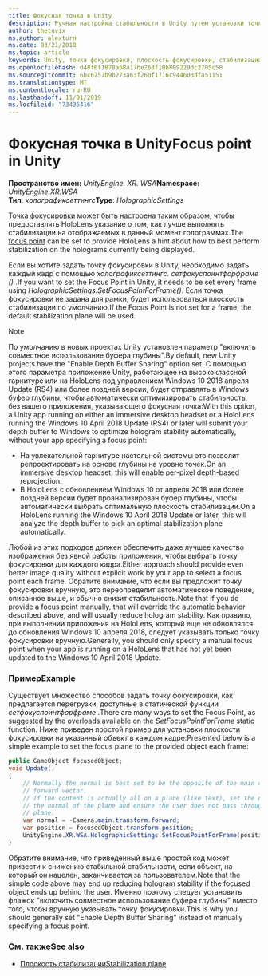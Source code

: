 ```yaml
---
title: Фокусная точка в Unity
description: Ручная настройка стабильности в Unity путем установки точки фокусировки
author: thetuvix
ms.author: alexturn
ms.date: 03/21/2018
ms.topic: article
keywords: Unity, точка фокусировки, плоскость фокусировки, стабилизации плоскость, стабилизации точка, репроект, ЛСР, буфер глубины
ms.openlocfilehash: d48f6f1878a68a17be263f10b809229dc2705c58
ms.sourcegitcommit: 6bc6757b9b273a63f260f1716c944603dfa51151
ms.translationtype: MT
ms.contentlocale: ru-RU
ms.lasthandoff: 11/01/2019
ms.locfileid: "73435416"
---
```

# <a name="focus-point-in-unity"></a><span data-ttu-id="3a4ba-104">Фокусная точка в Unity</span><span class="sxs-lookup"><span data-stu-id="3a4ba-104">Focus point in Unity</span></span>

<span data-ttu-id="3a4ba-105">**Пространство имен:** *UnityEngine. XR. WSA*</span><span class="sxs-lookup"><span data-stu-id="3a4ba-105">**Namespace:** *UnityEngine.XR.WSA*</span></span><br>
<span data-ttu-id="3a4ba-106">**Тип**: *холографиксеттингс*</span><span class="sxs-lookup"><span data-stu-id="3a4ba-106">**Type**: *HolographicSettings*</span></span>

<span data-ttu-id="3a4ba-107">[Точка фокусировки](hologram-stability.md#reprojection) может быть настроена таким образом, чтобы предоставлять HoloLens указание о том, как лучше выполнять стабилизации на отображаемых в данный момент голограммах.</span><span class="sxs-lookup"><span data-stu-id="3a4ba-107">The [focus point](hologram-stability.md#reprojection) can be set to provide HoloLens a hint about how to best perform stabilization on the holograms currently being displayed.</span></span>

<span data-ttu-id="3a4ba-108">Если вы хотите задать точку фокусировки в Unity, необходимо задать каждый кадр с помощью *холографиксеттингс. сетфокуспоинтфорфраме ()* .</span><span class="sxs-lookup"><span data-stu-id="3a4ba-108">If you want to set the Focus Point in Unity, it needs to be set every frame using *HolographicSettings.SetFocusPointForFrame()*.</span></span> <span data-ttu-id="3a4ba-109">Если точка фокусировки не задана для рамки, будет использоваться плоскость стабилизации по умолчанию.</span><span class="sxs-lookup"><span data-stu-id="3a4ba-109">If the Focus Point is not set for a frame, the default stabilization plane will be used.</span></span>

> [!NOTE]
> <span data-ttu-id="3a4ba-110">По умолчанию в новых проектах Unity установлен параметр "включить совместное использование буфера глубины".</span><span class="sxs-lookup"><span data-stu-id="3a4ba-110">By default, new Unity projects have the "Enable Depth Buffer Sharing" option set.</span></span>  <span data-ttu-id="3a4ba-111">С помощью этого параметра приложение Unity, работающее на высококлассной гарнитуре или на HoloLens под управлением Windows 10 2018 апреля Update (RS4) или более поздней версии, будет отправлять в Windows буфер глубины, чтобы автоматически оптимизировать стабильность, без вашего приложения, указывающего фокусная точка:</span><span class="sxs-lookup"><span data-stu-id="3a4ba-111">With this option, a Unity app running on either an immersive desktop headset or a HoloLens running the Windows 10 April 2018 Update (RS4) or later will submit your depth buffer to Windows to optimize hologram stability automatically, without your app specifying a focus point:</span></span>
> * <span data-ttu-id="3a4ba-112">На увлекательной гарнитуре настольной системы это позволит репроектировать на основе глубины на уровне точек.</span><span class="sxs-lookup"><span data-stu-id="3a4ba-112">On an immersive desktop headset, this will enable per-pixel depth-based reprojection.</span></span>
> * <span data-ttu-id="3a4ba-113">В HoloLens с обновлением Windows 10 от апреля 2018 или более поздней версии будет проанализирован буфер глубины, чтобы автоматически выбрать оптимальную плоскость стабилизации.</span><span class="sxs-lookup"><span data-stu-id="3a4ba-113">On a HoloLens running the Windows 10 April 2018 Update or later, this will analyze the depth buffer to pick an optimal stabilization plane automatically.</span></span>
>
> <span data-ttu-id="3a4ba-114">Любой из этих подходов должен обеспечить даже лучшее качество изображения без явной работы приложения, чтобы выбрать точку фокусировки для каждого кадра.</span><span class="sxs-lookup"><span data-stu-id="3a4ba-114">Either approach should provide even better image quality without explicit work by your app to select a focus point each frame.</span></span>  <span data-ttu-id="3a4ba-115">Обратите внимание, что если вы предложит точку фокусировки вручную, это переопределит автоматическое поведение, описанное выше, и обычно снизит стабильность.</span><span class="sxs-lookup"><span data-stu-id="3a4ba-115">Note that if you do provide a focus point manually, that will override the automatic behavior described above, and will usually reduce hologram stability.</span></span>  <span data-ttu-id="3a4ba-116">Как правило, при выполнении приложения на HoloLens, который еще не обновлялся до обновления Windows 10 апреля 2018, следует указывать только точку фокусировки вручную.</span><span class="sxs-lookup"><span data-stu-id="3a4ba-116">Generally, you should only specify a manual focus point when your app is running on a HoloLens that has not yet been updated to the Windows 10 April 2018 Update.</span></span>

### <a name="example"></a><span data-ttu-id="3a4ba-117">Пример</span><span class="sxs-lookup"><span data-stu-id="3a4ba-117">Example</span></span>

<span data-ttu-id="3a4ba-118">Существует множество способов задать точку фокусировки, как предлагается перегрузки, доступные в статической функции *сетфокуспоинтфорфраме* .</span><span class="sxs-lookup"><span data-stu-id="3a4ba-118">There are many ways to set the Focus Point, as suggested by the overloads available on the *SetFocusPointForFrame* static function.</span></span> <span data-ttu-id="3a4ba-119">Ниже приведен простой пример для установки плоскости фокусировки на указанный объект в каждом кадре:</span><span class="sxs-lookup"><span data-stu-id="3a4ba-119">Presented below is a simple example to set the focus plane to the provided object each frame:</span></span>

```cs
public GameObject focusedObject;
void Update()
{
    // Normally the normal is best set to be the opposite of the main camera's 
    // forward vector.
    // If the content is actually all on a plane (like text), set the normal to 
    // the normal of the plane and ensure the user does not pass through the 
    // plane.
    var normal = -Camera.main.transform.forward;     
    var position = focusedObject.transform.position;
    UnityEngine.XR.WSA.HolographicSettings.SetFocusPointForFrame(position, normal);
}
```

<span data-ttu-id="3a4ba-120">Обратите внимание, что приведенный выше простой код может привести к снижению стабильной стабильности, если объект, на который он нацелен, заканчивается за пользователем.</span><span class="sxs-lookup"><span data-stu-id="3a4ba-120">Note that the simple code above may end up reducing hologram stability if the focused object ends up behind the user.</span></span>  <span data-ttu-id="3a4ba-121">Именно поэтому следует установить флажок "включить совместное использование буфера глубины" вместо того, чтобы вручную указывать точку фокусировки.</span><span class="sxs-lookup"><span data-stu-id="3a4ba-121">This is why you should generally set "Enable Depth Buffer Sharing" instead of manually specifying a focus point.</span></span>

### <a name="see-also"></a><span data-ttu-id="3a4ba-122">См. также</span><span class="sxs-lookup"><span data-stu-id="3a4ba-122">See also</span></span>
* [<span data-ttu-id="3a4ba-123">Плоскость стабилизации</span><span class="sxs-lookup"><span data-stu-id="3a4ba-123">Stabilization plane</span></span>](hologram-stability.md#reprojection)
